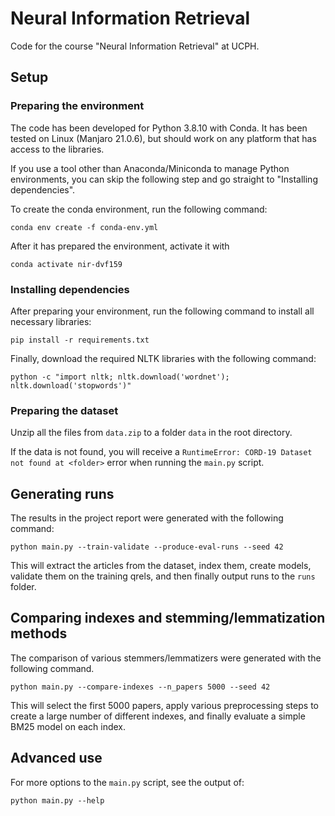# Neural Information Retrieval
Code for the course "Neural Information Retrieval" at UCPH.

## Setup
### Preparing the environment
The code has been developed for Python 3.8.10 with Conda. It has been tested on Linux (Manjaro 21.0.6), but should work on any platform that has access to the libraries.

If you use a tool other than Anaconda/Miniconda to manage Python environments, you can skip the following step and go straight to "Installing dependencies".

To create the conda environment, run the following command:
```
conda env create -f conda-env.yml
```

After it has prepared the environment, activate it with
```
conda activate nir-dvf159
```

### Installing dependencies
After preparing your environment, run the following command to install all necessary libraries:
```
pip install -r requirements.txt
```

Finally, download the required NLTK libraries with the following command:
```
python -c "import nltk; nltk.download('wordnet'); nltk.download('stopwords')"
```

### Preparing the dataset
Unzip all the files from `data.zip` to a folder `data` in the root directory.

If the data is not found, you will receive a `RuntimeError: CORD-19 Dataset not found at <folder>` error when running the `main.py` script.

## Generating runs
The results in the project report were generated with the following command:

```
python main.py --train-validate --produce-eval-runs --seed 42
```

This will extract the articles from the dataset, index them, create models, validate them on the training qrels, and then finally output runs to the `runs` folder.

## Comparing indexes and stemming/lemmatization methods
The comparison of various stemmers/lemmatizers were generated with the following command.
```
python main.py --compare-indexes --n_papers 5000 --seed 42
```

This will select the first 5000 papers, apply various preprocessing steps to create a large number of different indexes, and finally evaluate a simple BM25 model on each index. 

## Advanced use
For more options to the `main.py` script, see the output of:
```
python main.py --help
```